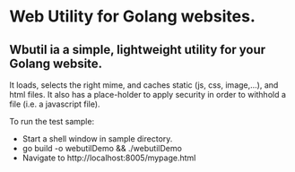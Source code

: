 # Web Utility for Golang websites.

## Wbutil ia a simple, lightweight utility for your Golang website.

It loads, selects the right mime, and caches static (js, css, image,...), and html files.
It also has a place-holder to apply security in order to withhold a file (i.e. a javascript file).

To run the test sample:

- Start a shell window in sample directory.
- go build -o webutilDemo && ./webutilDemo
- Navigate to http://localhost:8005/mypage.html

